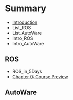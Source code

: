 # Summary

* [Introduction](README.md)
* List\_ROS
* List\_AutoWare
* Intro\_ROS
* Intro\_AutoWare

## ROS

* ROS_in_5Days
* [Chapter 0: Course Preview](ros/chapter-0-course-preview.md)

## AutoWare

